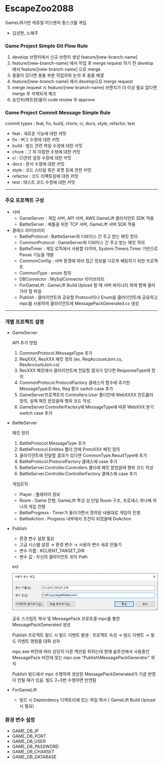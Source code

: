 # EscapeZoo2088

GameLift기반 캐쥬얼 어드벤처 횡스크롤 게임

- 김성현, 노혜주

### Game Project Simple Git Flow Rule

1. develop 브랜치에서 신규 브랜치 생성 feature/[new-branch-name]
2. feature/[new-branch-name] 에서 작업 후 merge request 하기 전 develop 에서 feature/[new-branch-name] 으로 merge
3. 충돌이 있다면 충돌 부분 작업자와 논의 후 충돌 해결
4. feature/[new-branch-name] 에서 develop으로 merge request
5. merge request 시 feature/[new-branch-name] 브랜치가 더 이상 필요 없다면 merge 후 삭제되게 체크
6. 승인자(파트원)들이 code review 후 approve

### Game Project Commit Message Simple Rule

commit types : feat, fix, build, chore, ci, docs, style, refactor, test

* feat : 새로운 기능에 대한 커밋
* fix : 버그 수정에 대한 커밋
* build : 빌드 관련 파일 수정에 대한 커밋
* chore : 그 외 자잘한 수정에 대한 커밋
* ci : CI관련 설정 수정에 대한 커밋
* docs : 문서 수정에 대한 커밋
* style : 코드 스타일 혹은 포맷 등에 관한 커밋
* refactor :  코드 리팩토링에 대한 커밋
* test : 테스트 코드 수정에 대한 커밋

---


### 주요 프로젝트 구성

- 서버
    - GameServer : 게임 서버, API 서버, AWS GameLift 클라이언트 SDK 적용
    - BattleServer : 배틀을 위한 TCP 서버, GameLift 서버 SDK 적용
- 클래스 라이브러리
    - BattleProtocol : BattleServer와 디바이스 간 주고 받는 패킷 정의
    - CommonProtocol : GameServer와 디바이스 간 주고 받는 패킷 적의
    - BattleTimer : 게임 로직에서 사용할 타이머, System.Timers.Timer 기반으로 Pause 기능을 개발
    - CommonConfig : 서버 환경에 따라 접근 정보를 다르게 쎄팅하기 위한 프로젝트
    - CommonType : enum 정의
    - DBConnector : MySqlConnector 라이브러리
    - ForGameLift : GameLift Build Upload 할 때 서버 바이너리 외에 함께 올라 가야 할 파일
    - Publish : 클라이언트와 공유할 Protocol이나 Enum을 클라이언트에 공유하고 mpc를 사용하여 클라이언트에 MessagePackGenerated.cs 생성

---

### 개별 프로젝트 설명

- GameServer

    API 추가 방법

    1. CommonProtocol.MessageType 추가
    2. ReqXXX, ResXXX 패킷 정의 (ex. ReqAccountJoin.cs, ResAccountJoin.cs)
    3. ResXXX 패킷에서 클라이언트에 전달할 결과가 있다면 ResponseType에 정의
    4. CommonProtocol.ProtocolFactory 클래스의 함수에 추가한 MessageType과 Res, Req 함수 switch case 추가
    5. GameServer프로젝트의 Controllers.User 폴더안에 WebXXXX 컨트롤러 정의, 실제 패킷 받았을때 행위 코드 작성. 
    6. GameServer.ControllerFactory에 MessageType에 따른 WebXXX 분기 switch case 추가


- BattleServer

    패킷 정의

    1. BattleProtocol.MessageType 추가
    2. BattleProtocol.Entities 폴더 안에 ProtoXXX 패킷 정의
    3. 클라이언트에 전달할 결과가 있다면 CommonType.ResultType에 추가
    4. BattleProtocol.ProtocolFactory 클래스에 case 추가
    5. BattleServer.Controller.Controllers 폴더에 패킷 받았을때 행위 코드 작성
    6. BattleServer.Controller.ControllerFactory 클래스에 case 추가

    게임로직

    - Player : 플레이어 정보
    - Room : Game 진행, GameLift 특성 상 단일 Room 구조, 프로세스 하나에 하나의 게임 진행
    - BattleProgress : Timer가 돌아가면서 정의된 내용대로 게임이 진행
    - BattleAction : Progress 내부에서 조건이 되었을때 DoAction



- Publish

    * 환경 변수 설정 필요 
    * 고급 시스템 설정 → 환경 변수 → 사용자 변수 새로 만들기
    * 변수 이름 : KCLIENT_TARGET_DIR
    * 변수 값 : 자신의 클라이언트 위치 Path

    ex)

    ![images/ctc-game-server/ctc-game-server-01.png](images/ctc-game-server/ctc-game-server-01.png)

    공유 스크립트 복사 및 MessagePack 프로토콜 mpc를 통한 MessagePackGenerated 생성

    Publish 프로젝트 빌드 시 빌드 이벤트 발생 : 프로젝트 속성 → 빌드 이벤트 → 빌드 이벤트 명령줄 대화 상자

    mpc.exe 버전에 따라 상당히 다른 액션을 취하는데 현재 솔루션에서 사용중인 MessagePack 버전에 맞는 mpc.exe "Publish\MessagePackGenerator" 위치

    Publish 빌드에서 mpc 수행하여 생성된 MessagePackGenerated가 가끔 반영이 안될 때가 있음. 빌드 2~3번 수행하면 반연됨

- ForGameLift

    * 빌드 시 Dependency 디렉토리에 있는 파일 복사 ( GameLift Build Upload 시 필요)


### 환경 변수 설정

- GAME_DB_IP
- GAME_DB_PORT
- GAME_DB_USER
- GAME_DB_PASSWORD
- GAME_DB_CHARSET
- GAME_DB_DATABASE
